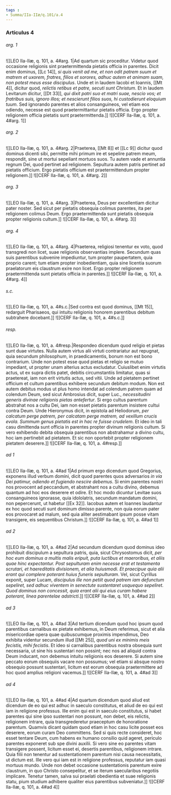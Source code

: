 ```yaml
---
tags : 
- Summa/IIa-IIæ/q.101/a.4
---
```


### Articulus 4

###### arg. 1
![[LEO IIa-IIæ, q. 101, a. 4#arg. 1|Ad quartum sic proceditur. Videtur quod occasione religionis sint praetermittenda pietatis officia in parentes. Dicit enim dominus, [[Lc 14]], *si quis venit ad me, et non odit patrem suum et matrem et uxorem, fratres, filios et sorores, adhuc autem et animam suam, non potest meus esse discipulus*. Unde et in laudem Iacobi et Ioannis, [[Mt 4]], dicitur quod, *relictis retibus et patre, secuti sunt Christum*. Et in laudem Levitarum dicitur, [[Dt 33]], *qui dixit patri suo et matri suae, nescio vos; et fratribus suis, ignoro illos; et nescierunt filios suos, hi custodierunt eloquium tuum*. Sed ignorando parentes et alios consanguineos, vel etiam eos odiendo, necesse est quod praetermittantur pietatis officia. Ergo propter religionem officia pietatis sunt praetermittenda.]]
![[CERF IIa-IIæ, q. 101, a. 4#arg. 1]]

###### arg. 2
![[LEO IIa-IIæ, q. 101, a. 4#arg. 2|Praeterea, [[Mt 8]] et [[Lc 9]] dicitur quod dominus dicenti sibi, permitte mihi primum ire et sepelire patrem meum, respondit, sine ut mortui sepeliant mortuos suos. Tu autem vade et annuntia regnum Dei, quod pertinet ad religionem. Sepultura autem patris pertinet ad pietatis officium. Ergo pietatis officium est praetermittendum propter religionem.]]
![[CERF IIa-IIæ, q. 101, a. 4#arg. 2]]

###### arg. 3
![[LEO IIa-IIæ, q. 101, a. 4#arg. 3|Praeterea, Deus per excellentiam dicitur pater noster. Sed sicut per pietatis obsequia colimus parentes, ita per religionem colimus Deum. Ergo praetermittenda sunt pietatis obsequia propter religionis cultum.]]
![[CERF IIa-IIæ, q. 101, a. 4#arg. 3]]

###### arg. 4
![[LEO IIa-IIæ, q. 101, a. 4#arg. 4|Praeterea, religiosi tenentur ex voto, quod transgredi non licet, suae religionis observantias implere. Secundum quas suis parentibus subvenire impediuntur, tum propter paupertatem, quia proprio carent; tum etiam propter inobedientiam, quia sine licentia suorum praelatorum eis claustrum exire non licet. Ergo propter religionem praetermittenda sunt pietatis officia in parentes.]]
![[CERF IIa-IIæ, q. 101, a. 4#arg. 4]]

###### s.c.
![[LEO IIa-IIæ, q. 101, a. 4#s.c.|Sed contra est quod dominus, [[Mt 15]], redarguit Pharisaeos, qui intuitu religionis honorem parentibus debitum subtrahere docebant.]]
![[CERF IIa-IIæ, q. 101, a. 4#s.c.]]

###### resp.
![[LEO IIa-IIæ, q. 101, a. 4#resp.|Respondeo dicendum quod religio et pietas sunt duae virtutes. Nulla autem virtus alii virtuti contrariatur aut repugnat, quia secundum philosophum, in praedicamentis, bonum non est bono contrarium. Unde non potest esse quod pietas et religio se mutuo impediant, ut propter unam alterius actus excludatur. Cuiuslibet enim virtutis actus, ut ex supra dictis patet, debitis circumstantiis limitatur, quas si praetereat, iam non erit virtutis actus, sed vitii. Unde ad pietatem pertinet officium et cultum parentibus exhibere secundum debitum modum. Non est autem debitus modus ut plus homo intendat ad colendum patrem quam ad colendum Deum, sed sicut Ambrosius dicit, super Luc., *necessitudini generis divinae religionis pietas antefertur*. Si ergo cultus parentum abstrahat nos a cultu Dei, iam non esset pietatis parentum insistere cultui contra Deum. Unde Hieronymus dicit, in epistola ad Heliodorum, *per calcatum perge patrem, per calcatam perge matrem, ad vexillum crucis evola. Summum genus pietatis est in hac re fuisse crudelem*. Et ideo in tali casu dimittenda sunt officia in parentes propter divinum religionis cultum. Si vero exhibendo debita obsequia parentibus non abstrahamur a divino cultu, hoc iam pertinebit ad pietatem. Et sic non oportebit propter religionem pietatem deserere.]]
![[CERF IIa-IIæ, q. 101, a. 4#resp.]]

###### ad 1
![[LEO IIa-IIæ, q. 101, a. 4#ad 1|Ad primum ergo dicendum quod Gregorius, exponens illud verbum domini, dicit quod parentes quos adversarios *in via Dei patimur, odiendo et fugiendo nescire debemus*. Si enim parentes nostri nos provocent ad peccandum, et abstrahant nos a cultu divino, debemus quantum ad hoc eos deserere et odire. Et hoc modo dicuntur Levitae suos consanguineos ignorasse, quia idololatris, secundum mandatum domini, non pepercerunt, ut habetur [[Ex 32]]. Iacobus autem et Ioannes laudantur ex hoc quod secuti sunt dominum dimisso parente, non quia eorum pater eos provocaret ad malum, sed quia aliter aestimabant ipsum posse vitam transigere, eis sequentibus Christum.]]
![[CERF IIa-IIæ, q. 101, a. 4#ad 1]]

###### ad 2
![[LEO IIa-IIæ, q. 101, a. 4#ad 2|Ad secundum dicendum quod dominus ideo prohibuit discipulum a sepultura patris, quia, sicut Chrysostomus dicit, *per hoc eum dominus a multis malis eripuit, puta luctibus et maeroribus, et aliis quae hinc expectantur. Post sepulturam enim necesse erat et testamenta scrutari, et haereditatis divisionem, et alia huiusmodi. Et praecipue quia alii erant qui complere poterant huius funeris sepulturam*. Vel, sicut Cyrillus exponit, super Lucam, *discipulus ille non petiit quod patrem iam defunctum sepeliret, sed adhuc viventem in senectute sustentaret usquequo sepeliret. Quod dominus non concessit, quia erant alii qui eius curam habere poterant, linea parentelae adstricti*.]]
![[CERF IIa-IIæ, q. 101, a. 4#ad 2]]

###### ad 3
![[LEO IIa-IIæ, q. 101, a. 4#ad 3|Ad tertium dicendum quod hoc ipsum quod parentibus carnalibus ex pietate exhibemus, in Deum referimus, sicut et alia misericordiae opera quae quibuscumque proximis impendimus, Deo exhibita videntur secundum illud [[Mt 25]], *quod uni ex minimis meis fecistis, mihi fecistis*. Et ideo si carnalibus parentibus nostra obsequia sunt necessaria, ut sine his sustentari non possint; nec nos ad aliquid contra Deum inducant, non debemus intuitu religionis eos deserere. Si autem sine peccato eorum obsequiis vacare non possumus; vel etiam si absque nostro obsequio possunt sustentari, licitum est eorum obsequia praetermittere ad hoc quod amplius religioni vacemus.]]
![[CERF IIa-IIæ, q. 101, a. 4#ad 3]]

###### ad 4
![[LEO IIa-IIæ, q. 101, a. 4#ad 4|Ad quartum dicendum quod aliud est dicendum de eo qui est adhuc in saeculo constitutus, et aliud de eo qui est iam in religione professus. Ille enim qui est in saeculo constitutus, si habet parentes qui sine ipso sustentari non possunt, non debet, eis relictis, religionem intrare, quia transgrederetur praeceptum de honoratione parentum. Quamvis dicant quidam quod etiam in hoc casu licite posset eos deserere, eorum curam Deo committens. Sed si quis recte consideret, hoc esset tentare Deum, cum habens ex humano consilio quid ageret, periculo parentes exponeret sub spe divini auxilii. Si vero sine eo parentes vitam transigere possent, licitum esset ei, desertis parentibus, religionem intrare. Quia filii non tenentur ad sustentationem parentum nisi causa necessitatis, ut dictum est. Ille vero qui iam est in religione professus, reputatur iam quasi mortuus mundo. Unde non debet occasione sustentationis parentum exire claustrum, in quo Christo consepelitur, et se iterum saecularibus negotiis implicare. Tenetur tamen, salva sui praelati obedientia et suae religionis statu, pium studium adhibere qualiter eius parentibus subveniatur.]]
![[CERF IIa-IIæ, q. 101, a. 4#ad 4]]

